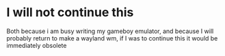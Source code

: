 # I will not continue this
Both because i am busy writing my gameboy emulator, and because I will probably return to make a wayland wm, if I was to continue this it would be immediately obsolete
